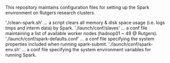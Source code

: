 This repository maintains configuration files for setting up the Spark environment on Rutgers research clusters.

'./clean-spark.sh' ... a script clears all memory & disk space usage (i.e. logs tmps and interm data) by Spark.
'./launch/conf/slaves' ... a conf file maintaining a list of available worker nodes (hadoop01 ~ 49 @ Rutgers).
'./launch/conf/spark-defaults.conf' ... a conf file specifying the system properties included when running spark-submit.
'./launch/conf/spark-env.sh' ... a conf file specifying the system environment variables for running Spark.
